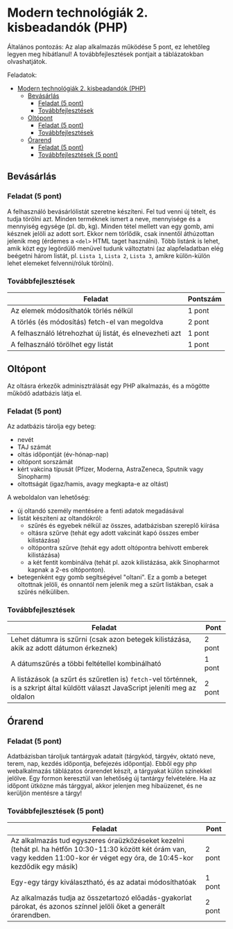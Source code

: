 # Modern technológiák 2. kisbeadandók (PHP)

Általános pontozás: Az alap alkalmazás működése 5 pont, ez lehetőleg legyen meg hibátlanul! A továbbfejlesztések pontjait a táblázatokban olvashatjátok.

Feladatok:

- [Modern technológiák 2. kisbeadandók (PHP)](#modern-technológiák-2-kisbeadandók-php)
  - [Bevásárlás](#bevásárlás)
    - [Feladat (5 pont)](#feladat-5-pont)
    - [Továbbfejlesztések](#továbbfejlesztések)
  - [Oltópont](#oltópont)
    - [Feladat (5 pont)](#feladat-5-pont-1)
    - [Továbbfejlesztések](#továbbfejlesztések-1)
  - [Órarend](#órarend)
    - [Feladat (5 pont)](#feladat-5-pont-2)
    - [Továbbfejlesztések (5 pont)](#továbbfejlesztések-5-pont)

## Bevásárlás

### Feladat (5 pont)

A felhasználó bevásárlólistát szeretne készíteni. Fel tud venni új tételt, és tudja törölni azt. Minden terméknek ismert a neve, mennyisége és a mennyiség egysége (pl. db, kg). Minden tétel mellett van egy gomb, ami késznek jelöli az adott sort. Ekkor nem törlődik, csak innentől áthúzottan jelenik meg (érdemes a `<del>` HTML taget használni). Több listánk is lehet, amik közt egy legördülő menüvel tudunk változtatni (az alapfeladatban elég beégetni három listát, pl. `Lista 1`, `Lista 2`, `Lista 3`, amikre külön-külön lehet elemeket felvenni/róluk törölni).

### Továbbfejlesztések

| Feladat                                                 | Pontszám |
| ------------------------------------------------------- | -------- |
| Az elemek módosíthatók törlés nélkül                    | 1 pont   |
| A törlés (és módosítás) fetch-el van megoldva           | 2 pont   |
| A felhasználó létrehozhat új listát, és elnevezheti azt | 1 pont   |
| A felhasználó törölhet egy listát                       | 1 pont   |

## Oltópont

Az oltásra érkezők adminisztrálását egy PHP alkalmazás, és a mögötte működő adatbázis látja el.

### Feladat (5 pont)

Az adatbázis tárolja egy beteg:

- nevét
- TAJ számát
- oltás időpontját (év-hónap-nap)
- oltópont sorszámát
- kért vakcina típusát (Pfizer, Moderna, AstraZeneca, Sputnik vagy Sinopharm)
- oltottságát (igaz/hamis, avagy megkapta-e az oltást)

A weboldalon van lehetőség:

- új oltandó személy mentésére a fenti adatok megadásával
- listát készíteni az oltandókról:
  - szűrés és egyebek nélkül az összes, adatbázisban szereplő kiírása
  - oltásra szűrve (tehát egy adott vakcinát kapó összes ember kilistázása)
  - oltópontra szűrve (tehát egy adott oltópontra behívott emberek kilistázása)
  - a két fentit kombinálva (tehát pl. azok kilistázása, akik Sinopharmot kapnak a 2-es oltóponton).
- betegenként egy gomb segítségével "oltani". Ez a gomb a beteget oltottnak jelöli, és onnantól nem jelenik meg a szűrt listákban, csak a szűrés nélküliben.

### Továbbfejlesztések

| Feladat                                                                                                                             | Pont   |
| ----------------------------------------------------------------------------------------------------------------------------------- | ------ |
| Lehet dátumra is szűrni (csak azon betegek kilistázása, akik az adott dátumon érkeznek)                                             | 2 pont |
| A dátumszűrés a többi feltétellel kombinálható                                                                                      | 1 pont |
| A listázások (a szűrt és szűretlen is) `fetch`-vel történnek, is a szkript által küldött választ JavaScript jeleníti meg az oldalon | 2 pont |

## Órarend

### Feladat (5 pont)

Adatbázisban tároljuk tantárgyak adatait (tárgykód, tárgyév, oktató neve, terem, nap, kezdés időpontja, befejezés időpontja). Ebből egy php webalkalmazás táblázatos órarendet készít, a tárgyakat külön színekkel jelölve.
Egy formon keresztül van lehetőség új tantárgy felvételére. Ha az időpont ütközne más tárggyal, akkor jelenjen meg hibaüzenet, és ne kerüljön mentésre a tárgy!

### Továbbfejlesztések (5 pont)

| Feladat                                                                                                                                                                           | Pont   |
| --------------------------------------------------------------------------------------------------------------------------------------------------------------------------------- | ------ |
| Az alkalmazás tud egyszeres óraüzközéseket kezelni (tehát pl. ha hétfőn 10:30-11:30 között két órám van, vagy kedden 11:00-kor ér véget egy óra, de 10:45-kor kezdődik egy másik) | 2 pont |
| Egy-egy tárgy kiválasztható, és az adatai módosíthatóak                                                                                                                           | 1 pont |
| Az alkalmazás tudja az összetartozó előadás-gyakorlat párokat, és azonos színnel jelöli őket a generált órarendben.                                                               | 2 pont |